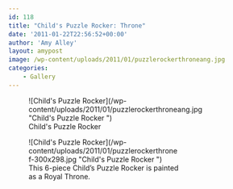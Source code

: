 ```yaml
---
id: 118
title: "Child's Puzzle Rocker: Throne"
date: '2011-01-22T22:56:52+00:00'
author: 'Amy Alley'
layout: amypost
image: /wp-content/uploads/2011/01/puzzlerockerthroneang.jpg
categories:
    - Gallery
---
```

<div class="gallery amys flexed" markdown=1>

<figure style="width: 399px" markdown=1>
![Child's Puzzle Rocker](/wp-content/uploads/2011/01/puzzlerockerthroneang.jpg "Child's Puzzle Rocker ")
<figcaption>Child's Puzzle Rocker </figcaption>
</figure>

<figure style="width: 300px" markdown=1>
![Child's Puzzle Rocker](/wp-content/uploads/2011/01/puzzlerockerthronef-300x298.jpg "Child's Puzzle Rocker ")
<figcaption>This 6-piece Child’s Puzzle Rocker is painted as a Royal Throne.</figcaption>
</figure>
</div>
